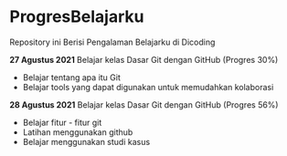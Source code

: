 # ProgresBelajarku
Repository ini Berisi Pengalaman Belajarku di Dicoding

**27 Agustus 2021**
Belajar kelas  Dasar Git dengan GitHub (Progres 30%)
 - Belajar tentang apa itu Git
 - Belajar tools yang dapat digunakan untuk memudahkan kolaborasi

**28 Agustus 2021**
Belajar kelas Dasar Git dengan GitHub (Progres 56%)
  - Belajar fitur - fitur git
  - Latihan menggunakan github
  - Belajar menggunakan studi kasus
